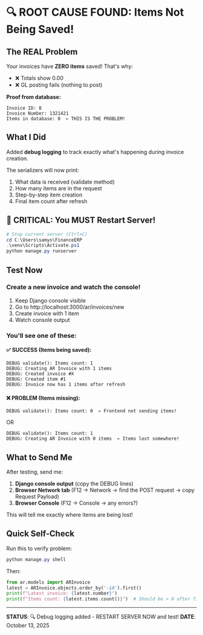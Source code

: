 # 🔍 ROOT CAUSE FOUND: Items Not Being Saved!

## The REAL Problem

Your invoices have **ZERO items** saved! That's why:
- ❌ Totals show 0.00
- ❌ GL posting fails (nothing to post)

**Proof from database:**
```
Invoice ID: 8
Invoice Number: 1321421
Items in database: 0  ← THIS IS THE PROBLEM!
```

## What I Did

Added **debug logging** to track exactly what's happening during invoice creation.

The serializers will now print:
1. What data is received (validate method)
2. How many items are in the request
3. Step-by-step item creation
4. Final item count after refresh

## 🚨 CRITICAL: You MUST Restart Server!

```powershell
# Stop current server (Ctrl+C)
cd C:\Users\samys\FinanceERP
.\venv\Scripts\Activate.ps1
python manage.py runserver
```

## Test Now

### Create a new invoice and watch the console!

1. Keep Django console visible
2. Go to http://localhost:3000/ar/invoices/new
3. Create invoice with 1 item
4. Watch console output

### You'll see one of these:

#### ✅ SUCCESS (Items being saved):
```
DEBUG validate(): Items count: 1
DEBUG: Creating AR Invoice with 1 items
DEBUG: Created invoice #X
DEBUG: Created item #1
DEBUG: Invoice now has 1 items after refresh
```

#### ❌ PROBLEM (Items missing):
```
DEBUG validate(): Items count: 0  ← Frontend not sending items!
```

OR

```
DEBUG validate(): Items count: 1
DEBUG: Creating AR Invoice with 0 items  ← Items lost somewhere!
```

## What to Send Me

After testing, send me:

1. **Django console output** (copy the DEBUG lines)
2. **Browser Network tab** (F12 → Network → find the POST request → copy Request Payload)
3. **Browser Console** (F12 → Console → any errors?)

This will tell me exactly where items are being lost!

## Quick Self-Check

Run this to verify problem:
```powershell
python manage.py shell
```

Then:
```python
from ar.models import ARInvoice
latest = ARInvoice.objects.order_by('-id').first()
print(f"Latest invoice: {latest.number}")
print(f"Items count: {latest.items.count()}")  # Should be > 0 after fix
```

---

**STATUS**: 🔍 Debug logging added - RESTART SERVER NOW and test!
**DATE**: October 13, 2025
